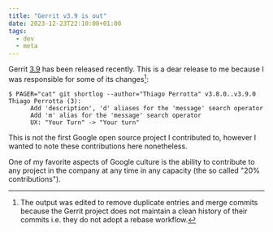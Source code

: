 ```yaml
---
title: "Gerrit v3.9 is out"
date: 2023-12-23T22:10:00+01:00
tags:
  - dev
  - meta
---
```


Gerrit [3.9](https://www.gerritcodereview.com/3.9.html) has been released recently. This is a dear release to me because I was responsible for some of its changes[^1]:

<!--more-->

```shell
$ PAGER="cat" git shortlog --author="Thiago Perrotta" v3.8.0..v3.9.0
Thiago Perrotta (3):
      Add 'description', 'd' aliases for the 'message' search operator
      Add 'm' alias for the 'message' search operator
      UX: "Your Turn" -> "Your turn"
```

This is not the first Google open source project I contributed to, however I
wanted to note these contributions here nonetheless.

One of my favorite aspects of Google culture is the ability to contribute to
any project in the company at any time in any capacity (the so called "20%
contributions").

[^1]: The output was edited to remove duplicate entries and merge commits
    because the Gerrit project does not maintain a clean history of their
    commits i.e. they do not adopt a rebase workflow.

